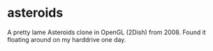 # asteroids

A pretty lame Asteroids clone in OpenGL (2Dish) from 2008. Found it floating around on my harddrive one day.
